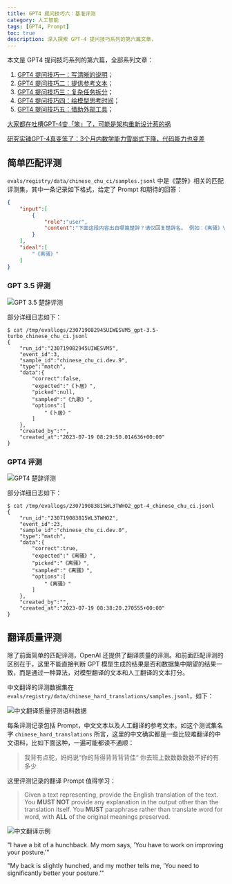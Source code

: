 ```yaml
---
title: GPT4 提问技巧六：基准评测
category: 人工智能
tags: [GPT4, Prompt]
toc: true
description: 深入探索 GPT-4 提问技巧系列的第六篇文章，
---
```


本文是 GPT4 提问技巧系列的第六篇，全部系列文章：

1. [GPT4 提问技巧一：写清晰的说明](https://selfboot.cn/2023/06/10/gpt4_prompt_clear/)；
2. [GPT4 提问技巧二：提供参考文本](https://selfboot.cn/2023/06/12/gpt4_prompt_reference/)；
3. [GPT4 提问技巧三：复杂任务拆分](https://selfboot.cn/2023/06/15/gpt4_prompt_subtasks/)；
4. [GPT4 提问技巧四：给模型思考时间](https://selfboot.cn/2023/06/29/gpt4_prompt_think/)；
5. [GPT4 提问技巧五：借助外部工具]()；

[大家都在吐槽GPT-4变「笨」了，可能是架构重新设计惹的祸](https://mp.weixin.qq.com/s/S_fuP4mQBFqMzNYtNr4ysQ)

[研究实锤GPT-4真变笨了：3个月内数学能力雪崩式下降，代码能力也变差](https://mp.weixin.qq.com/s/rzM-2cZ0B_WrSH-Vk2vCfg)

## 简单匹配评测

`evals/registry/data/chinese_chu_ci/samples.jsonl` 中是《楚辞》相关的匹配评测集，其中一条记录如下格式，给定了 Prompt 和期待的回答：

```json
{
    "input":[
        {
            "role":"user",
            "content":"下面这段内容出自哪篇楚辞？请仅回复楚辞名。 例如：《离骚》\n---\n民生各有所乐兮，余独好修以为常。"
        }
    ],
    "ideal":[
        "《离骚》"
    ]
}
```

### GPT 3.5 评测

![GPT 3.5 楚辞评测](https://slefboot-1251736664.cos.ap-beijing.myqcloud.com/20230719_gpt4_prompt_evals_chuci3.png)

部分详细日志如下：

```shell
$ cat /tmp/evallogs/230719082945UIWESVM5_gpt-3.5-turbo_chinese_chu_ci.jsonl
{
    "run_id":"230719082945UIWESVM5",
    "event_id":3,
    "sample_id":"chinese_chu_ci.dev.9",
    "type":"match",
    "data":{
        "correct":false,
        "expected":"《卜居》",
        "picked":null,
        "sampled":"《九歌》",
        "options":[
            "《卜居》"
        ]
    },
    "created_by":"",
    "created_at":"2023-07-19 08:29:50.014636+00:00"
}
```

### GPT4 评测
![GPT4 楚辞评测](https://slefboot-1251736664.cos.ap-beijing.myqcloud.com/20230719_gpt4_prompt_evals_chuci4.png)

部分详细日志如下：

```shell
$ cat /tmp/evallogs/230719083815WL3TWHO2_gpt-4_chinese_chu_ci.jsonl
{
    "run_id":"230719083815WL3TWHO2",
    "event_id":23,
    "sample_id":"chinese_chu_ci.dev.0",
    "type":"match",
    "data":{
        "correct":true,
        "expected":"《离骚》",
        "picked":"《离骚》",
        "sampled":"《离骚》",
        "options":[
            "《离骚》"
        ]
    },
    "created_by":"",
    "created_at":"2023-07-19 08:38:20.270555+00:00"
}
```

## 翻译质量评测

除了前面简单的匹配评测，OpenAI 还提供了翻译质量的评测。和前面匹配评测的区别在于，这里不能直接判断 GPT 模型生成的结果是否和数据集中期望的结果一致，而是通过一种算法，对模型翻译的文本和人工翻译的文本打分。

中文翻译的评测数据集在 `evals/registry/data/chinese_hard_translations/samples.jsonl`，如下：

![中文翻译质量评测语料数据](https://slefboot-1251736664.cos.ap-beijing.myqcloud.com/20230720_gpt4_prompt_evals_transdata.png)

每条评测记录包括 Prompt，中文文本以及人工翻译的参考文本。如这个测试集名字 `chinese_hard_translations` 所言，这里的中文确实都是一些比较难翻译的中文语料，比如下面这种，一遍可能都读不通顺：

> 我背有点驼，妈妈说“你的背得背背背背佳“
> 你去班上数数数数数不好的有多少

这里评测记录的翻译 Prompt 值得学习：

> Given a text representing, provide the English translation of the text. You **MUST NOT** provide any explanation in the output other than the translation itself. You **MUST** paraphrase rather than translate word for word, with **ALL** of the original meanings preserved.

![中文翻译示例](https://slefboot-1251736664.cos.ap-beijing.myqcloud.com/20230720_gpt4_prompt_evals_transtest.png)


"I have a bit of a hunchback. My mom says, 'You have to work on improving your posture.'"

"My back is slightly hunched, and my mother tells me, 'You need to significantly better your posture.'"